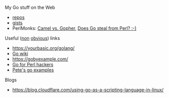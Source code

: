 My Go stuff on the Web

* [repos](https://github.com/jreisinger?utf8=%E2%9C%93&tab=repositories&q=&type=&language=go)
* [gists](https://gist.github.com/search?utf8=%E2%9C%93&q=user%3Ajreisinger+language%3Ago)
* PerlMonks: [Camel vs. Gopher](https://perlmonks.org/?node_id=1226977), [Does Go steal from Perl? :-)](https://perlmonks.org/?node_id=1219775)

Useful ([non](https://golang.org/pkg/) [obvious](https://blog.golang.org/)) links

* https://yourbasic.org/golang/
* [Go wiki](https://github.com/golang/go/wiki)
* https://gobyexample.com/
* [Go for Perl hackers](https://github.com/oalders/go-for-perl-hackers)
* [Pete's  go examples](https://github.com/pete911/go-examples)

Blogs

* https://blog.cloudflare.com/using-go-as-a-scripting-language-in-linux/
